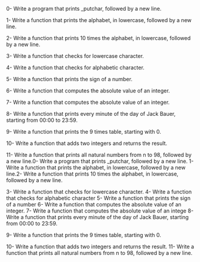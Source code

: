 0-  Write a program that prints _putchar, followed by a new line.1- Write a function that prints the alphabet, in lowercase, followed by a new line.2- Write a function that prints 10 times the alphabet, in lowercase, followed by a new line.3- Write a function that checks for lowercase character.4- Write a function that checks for alphabetic character.5- Write a function that prints the sign of a number.6- Write a function that computes the absolute value of an integer.7- Write a function that computes the absolute value of an integer.8- Write a function that prints every minute of the day of Jack Bauer, starting from 00:00 to 23:59.9- Write a function that prints the 9 times table, starting with 0.10- Write a function that adds two integers and returns the result.11- Write a function that prints all natural numbers from n to 98, followed by a new line.0-  Write a program that prints _putchar, followed by a new line.
1- Write a function that prints the alphabet, in lowercase, followed by a new line.2- Write a function that prints 10 times the alphabet, in lowercase, followed by a new line.

3- Write a function that checks for lowercase character. 4- Write a function that checks for alphabetic character 5- Write a function that prints the sign of a number 6- Write a function that computes the absolute value of an integer.
7- Write a function that computes the absolute value of an intege 8- Write a function that prints every minute of the day of Jack Bauer, starting from 00:00 to 23:59.

9- Write a function that prints the 9 times table, starting with 0.

10- Write a function that adds two integers and returns the result. 11- Write a function that prints all natural numbers from n to 98, followed by a new line.

